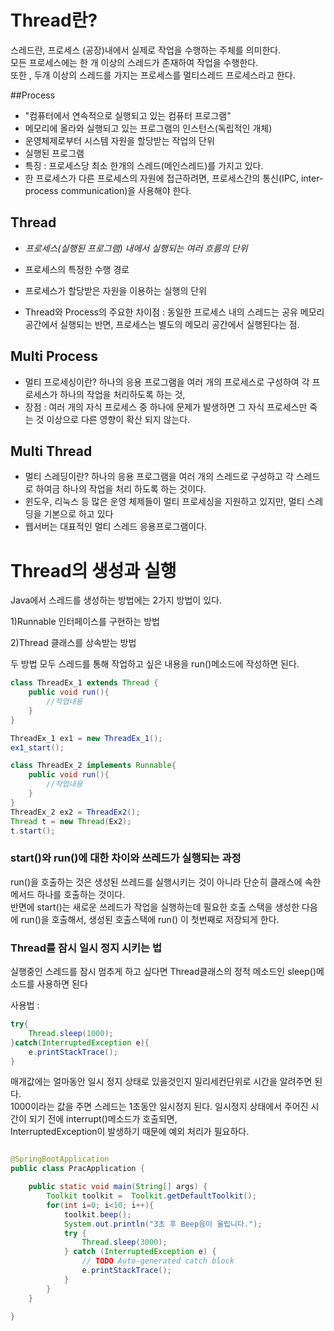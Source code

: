 Thread란?
===========

스레드란, 프로세스 (공장)내에서 실제로 작업을 수행하는 주체를 의미한다.  
모든 프로세스에는 한 개 이상의 스레드가 존재하여 작업을 수행한다.  
또한 , 두개 이상의 스레드를 가지는 프로세스를 멀티스레드 프로세스라고 한다.

##Process
- "컴퓨터에서 연속적으로 실행되고 있는 컴퓨터 프로그램"  
- 메모리에 올라와 실행되고 있는 프로그램의 인스턴스(독립적인 개체)
- 운영체제로부터 시스템 자원을 할당받는 작업의 단위
- 실행된 프로그램
- 특징 : 프로세스당 최소 한개의 스레드(메인스레드)를 가지고 있다.
- 한 프로세스가 다른 프로세스의 자원에 접근하려면, 프로세스간의 통신(IPC, inter-process communication)을 사용해야 한다.


## Thread
- *프로세스(실행된 프로그램) 내에서 실행되는 여러 흐름의 단위*
- 프로세스의 특정한 수행 경로
- 프로세스가 할당받은 자원을 이용하는 실행의 단위 



- Thread와 Process의 주요한 차이점 : 동일한 프로세스 내의 스레드는 공유 메모리 공간에서 실행되는 반면, 프로세스는 별도의 메모리 공간에서 실행된다는 점.

## Multi Process
- 멀티 프로세싱이란?  하나의 응용 프로그램을 여러 개의 프로세스로 구성하여 각 프로세스가 하나의 작업을 처리하도록 하는 것, 
- 장점 : 여러 개의 자식 프로세스 중 하나에 문제가 발생하면 그 자식 프로세스만 죽는 것 이상으로 다른 영향이 확산 되지 않는다.


## Multi Thread
- 멀티 스레딩이란?  하나의 응용 프로그램을 여러 개의 스레드로 구성하고 각 스레드로 하여금 하나의 작업을 처리 하도록 하는 것이다.
- 윈도우, 리눅스 등 많은 운영 체제들이 멀티 프로세싱을 지원하고 있지만, 멀티 스레딩을 기본으로 하고 있다
- 웹서버는 대표적인 멀티 스레드 응용프로그램이다.



Thread의 생성과 실행
================
Java에서 스레드를 생성하는 방법에는 2가지 방법이 있다.

1)Runnable 인터페이스를 구현하는 방법  

2)Thread 클래스를 상속받는 방법

두 방법 모두 스레드를 통해 작업하고 싶은 내용을 run()메소드에 작성하면 된다.  

```java
class ThreadEx_1 extends Thread {
    public void run(){
        //작업내용
    }
}

ThreadEx_1 ex1 = new ThreadEx_1();
ex1_start();
```

```java
class ThreadEx_2 implements Runnable{
    public void run(){
        //작업내용
    }
}
ThreadEx_2 ex2 = ThreadEx2();
Thread t = new Thread(Ex2);
t.start();
```

### start()와 run()에 대한 차이와 쓰레드가 실행되는 과정
run()을 호출하는 것은 생성된 쓰레드를 실행시키는 것이 아니라 단순히 클래스에 속한 메서드 하나를 호출하는 것이다.   
반면에 start()는 새로운 쓰레드가 작업을 실행하는데 필요한 호출 스택을 생성한 다음에 run()을 호출해서, 생성된 호출스택에 run() 이 첫번째로 저장되게 한다.



### Thread를 잠시 일시 정지 시키는 법
실행중인 스레드를 잠시 멈추게 하고 싶다면 Thread클래스의 정적 메소드인 sleep()메소드를 사용하면 된다  

사용법 : 

```java
try{
    Thread.sleep(1000);
}catch(InterruptedException e){
    e.printStackTrace();
}
```
매개값에는 얼마동안 일시 정지 상태로 있을것인지 밀리세컨단위로 시간을 알려주면 된다.  
1000이라는 값을 주면 스레드는 1초동안 일시정지 된다.  일시정지 상태에서 주어진 시간이 되기 전에 interrupt()메소드가 호출되면,  
InterruptedException이 발생하기 때문에 예외 처리가 필요하다.




```java

@SpringBootApplication
public class PracApplication {

	public static void main(String[] args) {
		Toolkit toolkit =  Toolkit.getDefaultToolkit();
		for(int i=0; i<10; i++){
			toolkit.beep();
			System.out.println("3초 후 Beep음이 울립니다.");
			try {
				Thread.sleep(3000);
			} catch (InterruptedException e) {
				// TODO Auto-generated catch block
				e.printStackTrace();
			}
		}
	}

}

```